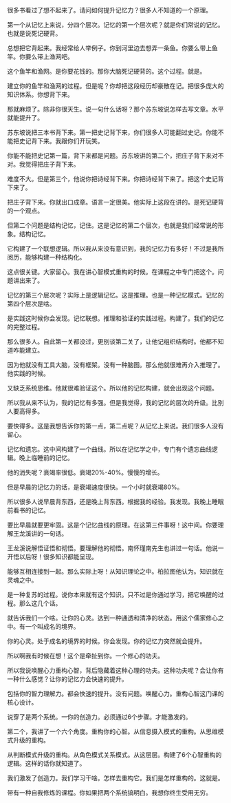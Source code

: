 很多书看过了想不起来了。请问如何提升记忆力？很多人不知道的一个原理。

第一个从记忆上来说，分四个层次。记忆的第一个层次呢？就是你们常说的记忆。也就是说死记硬背。

总想把它背起来。我经常给人举例子。你到河里边去想弄一条鱼。你要么带上鱼竿。你要么带上渔网吧。

这个鱼竿和渔网。是你要花钱的。那你大脑死记硬背的。这个过程。就是。

建立你的鱼竿和渔网的过程。但是呢？你却把这段经历却豪散在记。把很多庞大的知识体系。你想背下来。

那就麻烦了。除非你很天生。说一句什么话呀？那个苏东坡说怎样去写文章。水平就能提升了。

苏东坡说把三本书背下来。第一把史记背下来，你们很多人可能翻过史记。你能不能把史记背下来。我跟你们开玩笑。

你能不能把史记第一篇，背下来都是问题。苏东坡讲的第二个，把庄子背下来对不对。我觉得把庄子背下来。

难度不大。但是第三个，他说你把诗经背下来。你把诗经背下来了。把这个史记背下来了。

把庄子背下来。你就出口成章。语言一定很美。他实际上这段在讲的。是死记硬背的一个观点。

但第二个问题是结构记忆，记住。这是记忆的第二个层次，也就是我们经常说的形象。结构记忆。

它构建了一个联想逻辑。所以我从来没有意识到，我的记忆力有多好！不过是我所阅历，能够构建一种结构化。

这点很关键。大家留心。我在讲心智模式重构的时候。在课程之中专门把这个。问题讲出来了。

记忆的第三个层次呢？实际上是逻辑记忆。这是推理。也是一种记忆模式。记忆的第四个层次是啥。

是实践这时候你会发现。记忆联想。推理和验证的实践过程。构建了。我们的记忆的完整过程。

那么很多人。自此第一关都没过，更别谈第二关了，让他记组织结构时。他都不知道咋能建立。

因为他就没有工具大脑，没有框架。没有一种脑图。那么他就很难再介入推理了。他实践的时候。

又缺乏系统思维。他就很难验证这个。所以他的记忆构建，就会出现这个问题。

所以我从来不认为，我的记忆有多强。但是我觉得，我的记忆的层次的升级。比别人要高得多。

要快得多。这是我想告诉你的第一点，第二点呢？从记忆上来说。我们很多人没有留心。

记忆和遗忘。这中间构建了一个曲线。所以在记忆学之中，专门有个遗忘曲线逻辑。晚上临睡前的记忆。

他的消失呢？衰竭率很低。衰竭20%-40%。慢慢的增长。

但是早晨的记忆力的话，是衰竭速度很快。一个小时就衰竭80%。

所以很多人说早晨背东西，还是晚上背东西。根据我的经验。我发现。我晚上睡眠前看书的记忆。

要比早晨就要更牢固。这是个记忆曲线的原理。在这第三件事呀！这中间。你要理解王龙溪讲的一句话。

王龙溪说解悟证悟和彻悟。要理解他的彻悟。南怀瑾南先生也讲过一句话。他说一开悟以后呀！很多知识都能呈现。

能够互相连接到一起。那么实际上呀！从知识理论之中。柏拉图他认为。知识就在灵魂之中。

是一种复苏的过程。说你本来就有这个知识。只不过是你通过学习，把它唤醒的过程。那么这几个话。

就告诉我们一个啥。让你的心灵。达到一种通透和清净的状态。用这个儒家修心之中。有一个叫成名的境界。

你的心灵。处于成名的境界的时候。你会发现。你的记忆力突然就会提升。

所以啊我有时候在想！这个是牵扯到你。一个修心的功夫。

所以我说唤醒心力重构心智，背后隐藏着这种心理的功夫。这种功夫呢？会让你有一种什么感觉？让你的记忆力会快速的提升。

包括你的智力理解力。都会快速的提升。没有问题。唤醒心力。重构心智这门课的核心设计。

说穿了是两个系统。一你的创造力。必须通过6个步骤。才能激发的。

第二个，我讲了一个六个角度。重构你的心智。从信息摄入模式的重构。从思维模式升级的重构。

从判断模式升级的重构。从角色模式关系模式。从这层层。构建了6个心智重构的逻辑。这样的话你就知道了。

我们激发了创造力。我们学习干啥。怎样去重构它。我们是怎样重构的。这就是。

带有一种自我修炼的课程。你如果把两个系统搞明白。我想你终生受用无穷。